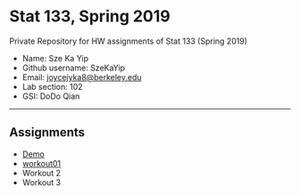 # Stat 133, Spring 2019

Private Repository for HW assignments of Stat 133 (Spring 2019)

- Name: Sze Ka Yip
- Github username: SzeKaYip
- Email: joycejyka8@berkeley.edu
- Lab section: 102
- GSI: DoDo Qian 

-----

## Assignments

- [Demo](demo)
- [workout01](workout01)
- Workout 2
- Workout 3


